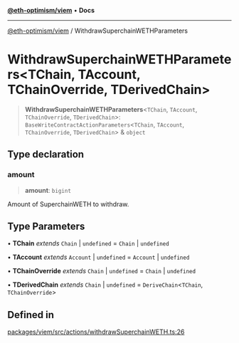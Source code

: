 [**@eth-optimism/viem**](../README.md) • **Docs**

***

[@eth-optimism/viem](../README.md) / WithdrawSuperchainWETHParameters

# WithdrawSuperchainWETHParameters\<TChain, TAccount, TChainOverride, TDerivedChain\>

> **WithdrawSuperchainWETHParameters**\<`TChain`, `TAccount`, `TChainOverride`, `TDerivedChain`\>: `BaseWriteContractActionParameters`\<`TChain`, `TAccount`, `TChainOverride`, `TDerivedChain`\> & `object`

## Type declaration

### amount

> **amount**: `bigint`

Amount of SuperchainWETH to withdraw.

## Type Parameters

• **TChain** *extends* `Chain` \| `undefined` = `Chain` \| `undefined`

• **TAccount** *extends* `Account` \| `undefined` = `Account` \| `undefined`

• **TChainOverride** *extends* `Chain` \| `undefined` = `Chain` \| `undefined`

• **TDerivedChain** *extends* `Chain` \| `undefined` = `DeriveChain`\<`TChain`, `TChainOverride`\>

## Defined in

[packages/viem/src/actions/withdrawSuperchainWETH.ts:26](https://github.com/ethereum-optimism/ecosystem/blob/5b57c542e6f02774701a464de238b830e81b7ecb/packages/viem/src/actions/withdrawSuperchainWETH.ts#L26)
